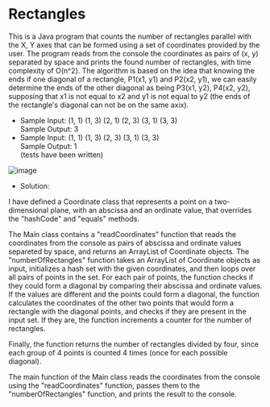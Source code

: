 # Rectangles

This is a Java program that counts the number of rectangles parallel with the X, Y axes that can be formed using a set of coordinates provided by the user. 
The program reads from the console the coordinates as pairs of (x, y) separated by space and prints the found number of rectangles, with time complexity of O(n^2).
The algorithm is based on the idea that knowing the ends if one diagonal of a rectangle, P1(x1, y1) and P2(x2, y1), we can easily determine the ends of the other 
diagonal as being P3(x1, y2), P4(x2, y2), supposing that x1 is not equal to x2 and y1 is not equal to y2 (the ends of the rectangle's diagonal can not be on the same axix).

- Sample Input: (1, 1) (1, 3) (2, 1) (2, 3) (3, 1) (3, 3)  
Sample Output: 3  
- Sample Input: (1, 1) (1, 3) (2, 3) (3, 1) (3, 3)  
Sample Output: 1  
(tests have been written)

![image](https://user-images.githubusercontent.com/126579537/230212956-4ee656a9-612e-4f62-bc60-ddfc2093722b.png)
  

- Solution:  

I have defined a Coordinate class that represents a point on a two-dimensional plane, with an abscissa and an ordinate value, that overrides the "hashCode" and "equals"
methods.  

The Main class contains a "readCoordinates" function that reads the coordinates from the console as pairs of abscissa and ordinate values separeted by space,
and returns an ArrayList of Coordinate objects.
The "numberOfRectangles" function takes an ArrayList of Coordinate objects as input, initializes a hash set with the given coordinates, 
and then loops over all pairs of points in the set. 
For each pair of points, the function checks if they could form a diagonal by comparing their abscissa and ordinate values. 
If the values are different and the points could form a diagonal, the function calculates the coordinates of the other two points that would form a rectangle 
with the diagonal points, and checks if they are present in the input set. If they are, the function increments a counter for the number of rectangles.

Finally, the function returns the number of rectangles divided by four, since each group of 4 points is counted 4 times (once for each possible diagonal).

The main function of the Main class reads the coordinates from the console using the "readCoordinates" function, passes them to the "numberOfRectangles" function, 
and prints the result to the console.
